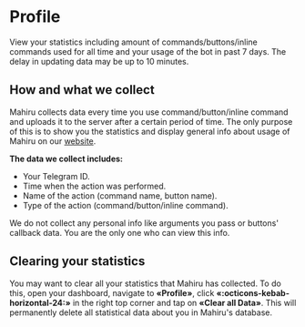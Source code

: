 # Profile

View your statistics including amount of commands/buttons/inline commands used for all time and your usage of the bot in past 7 days. The delay in updating data may be up to 10 minutes. 

## How and what we collect

Mahiru collects data every time you use command/button/inline command and uploads it to the server after a certain period of time. The only purpose of this is to show you the statistics and display general info about usage of Mahiru on our [website](https://mahiru.one).

**The data we collect includes:**

- Your Telegram ID.
- Time when the action was performed.
- Name of the action (command name, button name).
- Type of the action (command/button/inline command).

We do not collect any personal info like arguments you pass or buttons' callback data. You are the only one who can view this info.

## Clearing your statistics

You may want to clear all your statistics that Mahiru has collected. To do this, open your dashboard, navigate to **«Profile»**, click **«:octicons-kebab-horizontal-24:»** in the right top corner and tap on **«Clear all Data»**. This will permanently delete all statistical data about you in Mahiru's database.